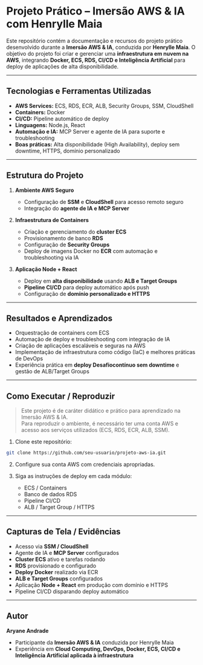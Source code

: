 # Projeto Prático – Imersão AWS & IA com Henrylle Maia

Este repositório contém a documentação e recursos do projeto prático desenvolvido durante a **Imersão AWS & IA**, conduzida por **Henrylle Maia**. O objetivo do projeto foi criar e gerenciar uma **infraestrutura em nuvem na AWS**, integrando **Docker, ECS, RDS, CI/CD e Inteligência Artificial** para deploy de aplicações de alta disponibilidade.

---

## Tecnologias e Ferramentas Utilizadas

- **AWS Services:** ECS, RDS, ECR, ALB, Security Groups, SSM, CloudShell
- **Containers:** Docker
- **CI/CD:** Pipeline automático de deploy
- **Linguagens:** Node.js, React
- **Automação e IA:** MCP Server e agente de IA para suporte e troubleshooting
- **Boas práticas:** Alta disponibilidade (High Availability), deploy sem downtime, HTTPS, domínio personalizado

---

## Estrutura do Projeto

1. **Ambiente AWS Seguro**
   - Configuração de **SSM** e **CloudShell** para acesso remoto seguro
   - Integração do **agente de IA e MCP Server**

2. **Infraestrutura de Containers**
   - Criação e gerenciamento do **cluster ECS**
   - Provisionamento de banco **RDS**
   - Configuração de **Security Groups**
   - Deploy de imagens Docker no **ECR** com automação e troubleshooting via IA

3. **Aplicação Node + React**
   - Deploy em **alta disponibilidade** usando **ALB e Target Groups**
   - **Pipeline CI/CD** para deploy automático após push
   - Configuração de **domínio personalizado e HTTPS**

---

## Resultados e Aprendizados

- Orquestração de containers com ECS
- Automação de deploy e troubleshooting com integração de IA
- Criação de aplicações escaláveis e seguras na AWS
- Implementação de infraestrutura como código (IaC) e melhores práticas de DevOps
- Experiência prática em **deploy Desafiocontínuo sem downtime** e gestão de ALB/Target Groups

---

## Como Executar / Reproduzir

> Este projeto é de caráter didático e prático para aprendizado na Imersão AWS & IA.  
> Para reproduzir o ambiente, é necessário ter uma conta AWS e acesso aos serviços utilizados (ECS, RDS, ECR, ALB, SSM).

1. Clone este repositório:
```bash
git clone https://github.com/seu-usuario/projeto-aws-ia.git
````

2. Configure sua conta AWS com credenciais apropriadas.
3. Siga as instruções de deploy em cada módulo:

   * ECS / Containers
   * Banco de dados RDS
   * Pipeline CI/CD
   * ALB / Target Group / HTTPS

---

## Capturas de Tela / Evidências

* Acesso via **SSM / CloudShell**
* Agente de IA e **MCP Server** configurados
* **Cluster ECS** ativo e tarefas rodando
* **RDS** provisionado e configurado
* **Deploy Docker** realizado via ECR
* **ALB e Target Groups** configurados
* Aplicação **Node + React** em produção com domínio e HTTPS
* Pipeline CI/CD disparando deploy automático

---

## Autor

**Aryane Andrade**

* Participante da **Imersão AWS & IA** conduzida por Henrylle Maia
* Experiência em **Cloud Computing, DevOps, Docker, ECS, CI/CD e Inteligência Artificial aplicada à infraestrutura**

